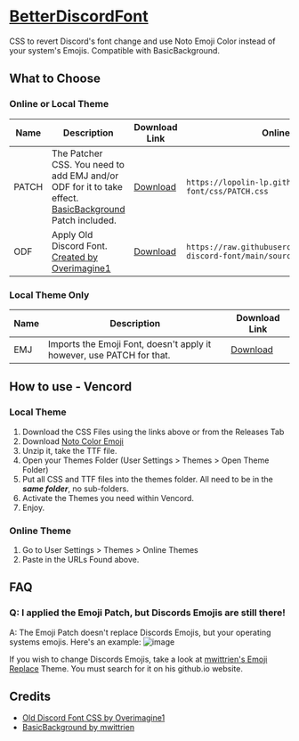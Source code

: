 # [BetterDiscordFont](https://github.com/Lopolin-LP/better-discord-font/)
CSS to revert Discord's font change and use Noto Emoji Color instead of your system's Emojis. Compatible with BasicBackground.

## What to Choose
### Online or Local Theme
Name | Description | Download Link | Online Theme Link
-|-|-|-
PATCH | The Patcher CSS. You need to add EMJ and/or ODF for it to take effect. [BasicBackground](https://mwittrien.github.io/) Patch included. | [Download](https://github.com/Lopolin-LP/better-discord-font/releases/latest/download/PATCH.css) | `https://lopolin-lp.github.io/better-discord-font/css/PATCH.css`
ODF | Apply Old Discord Font. [Created by Overimagine1](https://github.com/Overimagine1/old-discord-font) | [Download](https://github.com/Lopolin-LP/better-discord-font/releases/latest/download/ODF.css) | `https://raw.githubusercontent.com/Overimagine1/old-discord-font/main/source.css`

### Local Theme Only
Name | Description | Download Link
-|-|-
EMJ | Imports the Emoji Font, doesn't apply it however, use PATCH for that. | [Download](https://github.com/Lopolin-LP/better-discord-font/releases/latest/download/EMJ.css)

## How to use - Vencord
### Local Theme
1. Download the CSS Files using the links above or from the Releases Tab
2. Download [Noto Color Emoji](https://fonts.google.com/noto/specimen/Noto+Color+Emoji)
3. Unzip it, take the TTF file.
4. Open your Themes Folder (User Settings > Themes > Open Theme Folder)
5. Put all CSS and TTF files into the themes folder. All need to be in the ___same folder___, no sub-folders.
6. Activate the Themes you need within Vencord.
7. Enjoy.

### Online Theme
1. Go to User Settings > Themes > Online Themes
2. Paste in the URLs Found above.

## FAQ
### Q: I applied the Emoji Patch, but Discords Emojis are still there!
A: The Emoji Patch doesn't replace Discords Emojis, but your operating systems emojis. Here's an example:
![image](https://github.com/Lopolin-LP/better-discord-font/assets/82715586/35c13aea-6932-491d-a451-312e62c11431)

If you wish to change Discords Emojis, take a look at [mwittrien's Emoji Replace](https://mwittrien.github.io) Theme. You must search for it on his github.io website.

## Credits
- [Old Discord Font CSS by Overimagine1](https://github.com/Overimagine1/old-discord-font)
- [BasicBackground by mwittrien](https://mwittrien.github.io)
